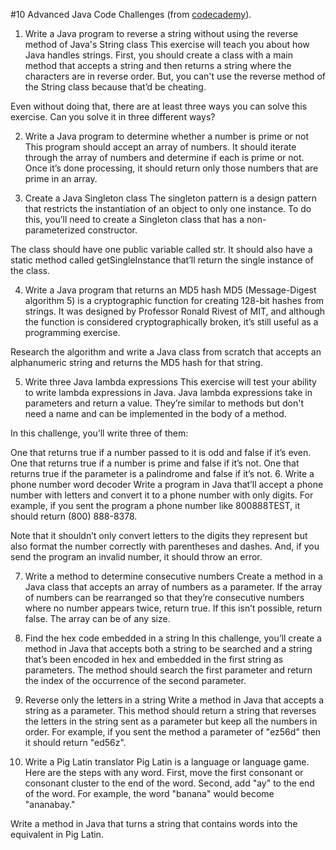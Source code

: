 #10 Advanced Java Code Challenges (from [codecademy](https://www.codecademy.com/resources/blog/advanced-java-code-challenges)).

1. Write a Java program to reverse a string without using the reverse method of Java's String class
   This exercise will teach you about how Java handles strings. First, you should create a class with a main method that accepts a string and then returns a string where the characters are in reverse order. But, you can't use the reverse method of the String class because that’d be cheating.

Even without doing that, there are at least three ways you can solve this exercise. Can you solve it in three different ways?

2. Write a Java program to determine whether a number is prime or not
   This program should accept an array of numbers. It should iterate through the array of numbers and determine if each is prime or not. Once it’s done processing, it should return only those numbers that are prime in an array.

3. Create a Java Singleton class
   The singleton pattern is a design pattern that restricts the instantiation of an object to only one instance. To do this, you’ll need to create a Singleton class that has a non-parameterized constructor.

The class should have one public variable called str. It should also have a static method called getSingleInstance that’ll return the single instance of the class.

4. Write a Java program that returns an MD5 hash
   MD5 (Message-Digest algorithm 5) is a cryptographic function for creating 128-bit hashes from strings. It was designed by Professor Ronald Rivest of MIT, and although the function is considered cryptographically broken, it’s still useful as a programming exercise.

Research the algorithm and write a Java class from scratch that accepts an alphanumeric string and returns the MD5 hash for that string.

5. Write three Java lambda expressions
   This exercise will test your ability to write lambda expressions in Java. Java lambda expressions take in parameters and return a value. They’re similar to methods but don't need a name and can be implemented in the body of a method.

In this challenge, you’ll write three of them:

One that returns true if a number passed to it is odd and false if it’s even.
One that returns true if a number is prime and false if it’s not.
One that returns true if the parameter is a palindrome and false if it’s not.
6. Write a phone number word decoder
   Write a program in Java that’ll accept a phone number with letters and convert it to a phone number with only digits. For example, if you sent the program a phone number like 800888TEST, it should return (800) 888-8378.

Note that it shouldn’t only convert letters to the digits they represent but also format the number correctly with parentheses and dashes. And, if you send the program an invalid number, it should throw an error.

7. Write a method to determine consecutive numbers
   Create a method in a Java class that accepts an array of numbers as a parameter. If the array of numbers can be rearranged so that they’re consecutive numbers where no number appears twice, return true. If this isn’t possible, return false. The array can be of any size.

8. Find the hex code embedded in a string
   In this challenge, you’ll create a method in Java that accepts both a string to be searched and a string that’s been encoded in hex and embedded in the first string as parameters. The method should search the first parameter and return the index of the occurrence of the second parameter.

9. Reverse only the letters in a string
   Write a method in Java that accepts a string as a parameter. This method should return a string that reverses the letters in the string sent as a parameter but keep all the numbers in order. For example, if you sent the method a parameter of "ez56d" then it should return "ed56z".

10. Write a Pig Latin translator
    Pig Latin is a language or language game. Here are the steps with any word. First, move the first consonant or consonant cluster to the end of the word. Second, add "ay" to the end of the word. For example, the word "banana" would become "ananabay."

Write a method in Java that turns a string that contains words into the equivalent in Pig Latin.